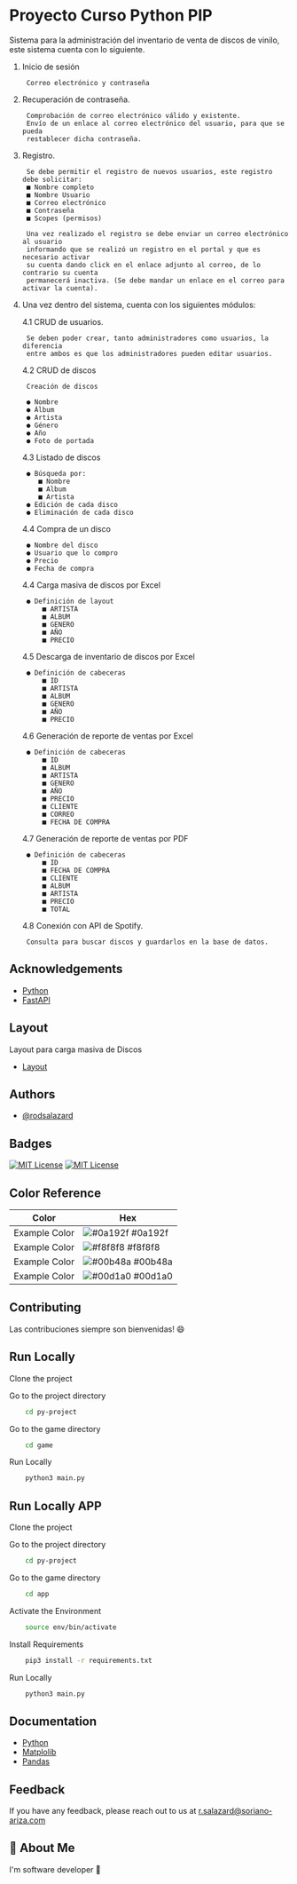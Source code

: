 
# Proyecto Curso Python PIP

Sistema para la administración del inventario de venta de
discos de vinilo, este sistema cuenta con lo siguiente.

1. Inicio de sesión
        
        Correo electrónico y contraseña
        
2. Recuperación de contraseña.
        
        Comprobación de correo electrónico válido y existente.
        Envío de un enlace al correo electrónico del usuario, para que se pueda
        restablecer dicha contraseña.

3. Registro. 
    
        Se debe permitir el registro de nuevos usuarios, este registro debe solicitar:
        ■ Nombre completo
        ■ Nombre Usuario
        ■ Correo electrónico
        ■ Contraseña
        ■ Scopes (permisos)

        Una vez realizado el registro se debe enviar un correo electrónico al usuario 
        informando que se realizó un registro en el portal y que es necesario activar
        su cuenta dando click en el enlace adjunto al correo, de lo contrario su cuenta
        permanecerá inactiva. (Se debe mandar un enlace en el correo para activar la cuenta).

4. Una vez dentro del sistema, cuenta con los siguientes módulos:

    4.1 CRUD de usuarios. 
        
        Se deben poder crear, tanto administradores como usuarios, la diferencia 
        entre ambos es que los administradores pueden editar usuarios.

    4.2 CRUD de discos
        
        Creación de discos
        
        ● Nombre
        ● Álbum
        ● Artista
        ● Género
        ● Año
        ● Foto de portada
    4.3 Listado de discos
        
        ● Búsqueda por: 
           ■ Nombre
           ■ Album 
           ■ Artista
        ● Edición de cada disco
        ● Eliminación de cada disco

    4.4 Compra de un disco

        ● Nombre del disco
        ● Usuario que lo compro
        ● Precio
        ● Fecha de compra
    
    4.4 Carga masiva de discos por Excel

        ● Definición de layout
            ■ ARTISTA	
            ■ ALBUM	
            ■ GENERO	
            ■ AÑO	
            ■ PRECIO

    4.5 Descarga de inventario de discos por Excel

        ● Definición de cabeceras
            ■ ID	
            ■ ARTISTA	
            ■ ALBUM	
            ■ GENERO	
            ■ AÑO	
            ■ PRECIO

    4.6 Generación de reporte de ventas por Excel

        ● Definición de cabeceras
            ■ ID	
            ■ ALBUM	
            ■ ARTISTA	
            ■ GENERO	
            ■ AÑO	
            ■ PRECIO	
            ■ CLIENTE	
            ■ CORREO	
            ■ FECHA DE COMPRA

    4.7 Generación de reporte de ventas por PDF

        ● Definición de cabeceras
            ■ ID	
            ■ FECHA DE COMPRA
            ■ CLIENTE	
            ■ ALBUM	
            ■ ARTISTA	
            ■ PRECIO	
            ■ TOTAL

    4.8 Conexión con API de Spotify.

        Consulta para buscar discos y guardarlos en la base de datos.
         
## Acknowledgements

 - [Python](https://www.python.org/downloads/)
 - [FastAPI](https://fastapi.tiangolo.com/)
 


## Layout

Layout para carga masiva de Discos
- [Layout](https://sorianoarizacom-my.sharepoint.com/:x:/g/personal/r_salazard_soriano-ariza_com/EV3D1FcM9FxGkqKP3gamUzoBwCRIhoFFwT1mN3p8GjAnUA?e=egkAsP)


## Authors

- [@rodsalazard](https://bitbucket.org/rodsalazard)


## Badges

[![MIT License](https://img.shields.io/pypi/pyversions/fastapi?color=green&logo=python)](https://www.python.org/downloads/)
[![MIT License](https://img.shields.io/pypi/v/fastapi?color=%2334D058&label=pypi%20package)](https://pypi.org/project/fastapi/)
## Color Reference

| Color             | Hex                                                                |
| ----------------- | ------------------------------------------------------------------ |
| Example Color | ![#0a192f](https://via.placeholder.com/10/0a192f?text=+) #0a192f |
| Example Color | ![#f8f8f8](https://via.placeholder.com/10/f8f8f8?text=+) #f8f8f8 |
| Example Color | ![#00b48a](https://via.placeholder.com/10/00b48a?text=+) #00b48a |
| Example Color | ![#00d1a0](https://via.placeholder.com/10/00b48a?text=+) #00d1a0 |


## Contributing

Las contribuciones siempre son bienvenidas! 😄



## Run Locally

Clone the project

Go to the project directory

```bash
    cd py-project
```

Go to the game directory
```bash
    cd game
```

Run Locally
```bash
    python3 main.py
```


## Run Locally APP

Clone the project

Go to the project directory

```bash
    cd py-project
```

Go to the game directory
```bash
    cd app
```

Activate the Environment
```bash
    source env/bin/activate
```

Install Requirements
```bash
    pip3 install -r requirements.txt
```

Run Locally
```bash
    python3 main.py
```




## Documentation

 - [Python](https://www.python.org/downloads/)
 - [Matplolib](https://pypi.org/project/matplotlib/)
 - [Pandas](https://pandas.pydata.org/)



## Feedback

If you have any feedback, please reach out to us at r.salazard@soriano-ariza.com


## 🚀 About Me
I'm software developer 🦊

